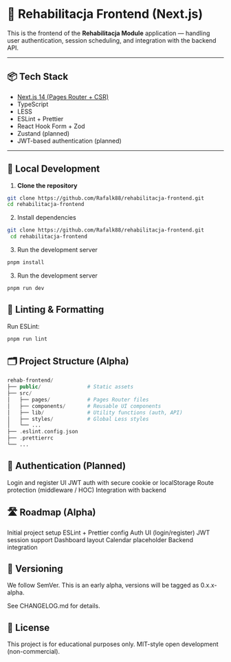 # 🧠 Rehabilitacja Frontend (Next.js)

This is the frontend of the **Rehabilitacja Module** application — handling user authentication, session scheduling, and integration with the backend API.

---

## 📦 Tech Stack

- [Next.js 14 (Pages Router + CSR)](https://nextjs.org/)
- TypeScript
- LESS
- ESLint + Prettier
- React Hook Form + Zod
- Zustand (planned)
- JWT-based authentication (planned)

---

## 🚀 Local Development

1. **Clone the repository**

```bash
git clone https://github.com/Rafalk88/rehabilitacja-frontend.git
cd rehabilitacja-frontend
```

2. Install dependencies

```bash
git clone https://github.com/Rafalk88/rehabilitacja-frontend.git
 cd rehabilitacja-frontend
```

3. Run the development server

```bash
pnpm install
```

3. Run the development server

```bash
pnpm run dev
```

## 🧪 Linting & Formatting

Run ESLint:

```bash
pnpm run lint
```

## 🗂️ Project Structure (Alpha)

```php
rehab-frontend/
├── public/               # Static assets
├── src/
│   ├── pages/            # Pages Router files
│   ├── components/       # Reusable UI components
│   ├── lib/              # Utility functions (auth, API)
│   ├── styles/           # Global Less styles
│   └── ...
├── .eslint.config.json
├── .prettierrc
└── ...
```

## 🔐 Authentication (Planned)

Login and register UI
JWT auth with secure cookie or localStorage
Route protection (middleware / HOC)
Integration with backend

## 🛣️ Roadmap (Alpha)

Initial project setup
ESLint + Prettier config
Auth UI (login/register)
JWT session support
Dashboard layout
Calendar placeholder
Backend integration

## 🧾 Versioning

We follow SemVer.
This is an early alpha, versions will be tagged as 0.x.x-alpha.

See CHANGELOG.md for details.

## 📄 License

This project is for educational purposes only.
MIT-style open development (non-commercial).
